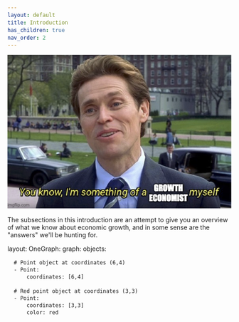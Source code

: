 ```yaml
---
layout: default
title: Introduction
has_children: true
nav_order: 2
---
```


![Meme](meme_intro.png)

The subsections in this introduction are an attempt to give you an overview of what we know about economic growth, and in some sense are the "answers" we'll be hunting for. 


<link href="https://kineticgraphs.org/css/kg.0.2.7.css" rel="stylesheet" type="text/css">
<script src="https://kineticgraphs.org/js/kg.0.2.7.js"></script>

<div class="kg-container">

layout:
  OneGraph:
    graph:
      objects:

      # Point object at coordinates (6,4)
      - Point:
          coordinates: [6,4]

      # Red point object at coordinates (3,3)
      - Point:
          coordinates: [3,3]
          color: red

</div>